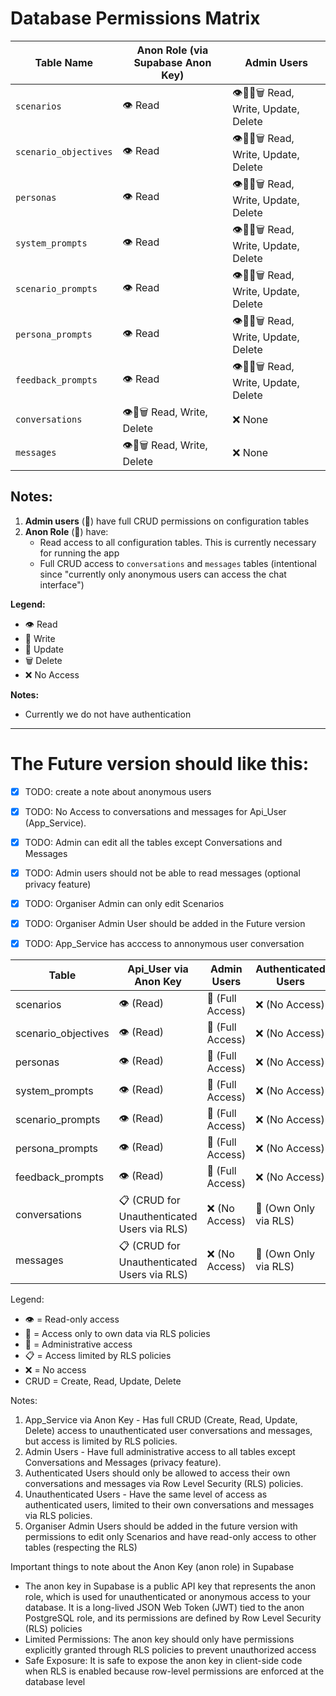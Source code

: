 # Database Permissions Matrix

| Table Name | Anon Role (via Supabase Anon Key) | Admin Users |
|------------|-----------------|------------|
| `scenarios` | 👁️ Read | 👁️📝🔄🗑️ Read, Write, Update, Delete |
| `scenario_objectives` | 👁️ Read | 👁️📝🔄🗑️ Read, Write, Update, Delete |
| `personas` | 👁️ Read | 👁️📝🔄🗑️ Read, Write, Update, Delete |
| `system_prompts` | 👁️ Read | 👁️📝🔄🗑️ Read, Write, Update, Delete |
| `scenario_prompts` | 👁️ Read | 👁️📝🔄🗑️ Read, Write, Update, Delete |
| `persona_prompts` | 👁️ Read | 👁️📝🔄🗑️ Read, Write, Update, Delete |
| `feedback_prompts` | 👁️ Read | 👁️📝🔄🗑️ Read, Write, Update, Delete |
| `conversations` | 👁️📝🗑️ Read, Write, Delete | ❌ None |
| `messages` | 👁️📝🗑️ Read, Write, Delete | ❌ None |

## Notes:
1. **Admin users** (👑) have full CRUD permissions on configuration tables
2. **Anon Role** (👤) have:
   - Read access to all configuration tables. This is currently necessary for running the app
   - Full CRUD access to `conversations` and `messages` tables (intentional since "currently only anonymous users can access the chat interface")

**Legend:**
- 👁️ Read
- 📝 Write
- 🔄 Update
- 🗑️ Delete
- ❌ No Access


**Notes:**

* Currently we do not have authentication

---

# The Future version should like this: 
- [x] TODO: create a note about anonymous users
- [x] TODO: No Access to conversations and messages for Api_User (App_Service). 
- [x] TODO: Admin can edit all the tables except Conversations and Messages
- [x] TODO: Admin users should not be able to read messages (optional privacy feature)
- [x] TODO: Organiser Admin can only edit Scenarios 
- [x] TODO: Organiser Admin User should be added in the Future version
- [x] TODO: App_Service has acccess to annonymous user conversation


| Table | Api_User via Anon Key | Admin Users | Authenticated Users | Unauthenticated Users |
|-------|-----------------------------------|----------------------|------------------------------|--------------------------------|
| scenarios | 👁️ (Read) | 🔧 (Full Access) | ❌ (No Access) | ❌ (No Access) |
| scenario_objectives | 👁️ (Read) | 🔧 (Full Access) | ❌ (No Access) | ❌ (No Access) |
| personas | 👁️ (Read) | 🔧 (Full Access) | ❌ (No Access) | ❌ (No Access) |
| system_prompts | 👁️ (Read) | 🔧 (Full Access) | ❌ (No Access) | ❌ (No Access) |
| scenario_prompts | 👁️ (Read) | 🔧 (Full Access) | ❌ (No Access) | ❌ (No Access) |
| persona_prompts | 👁️ (Read) | 🔧 (Full Access) | ❌ (No Access) | ❌ (No Access) |
| feedback_prompts | 👁️ (Read) | 🔧 (Full Access) | ❌ (No Access) | ❌ (No Access) |
| conversations | 📋 (CRUD for Unauthenticated Users via RLS) | ❌ (No Access) | 👤 (Own Only via RLS) | 👤 (Own Only via RLS) |
| messages | 📋 (CRUD for Unauthenticated Users via RLS) | ❌ (No Access) | 👤 (Own Only via RLS) | 👤 (Own Only via RLS) |

Legend:
- 👁️ = Read-only access
- 👤 = Access only to own data via RLS policies
- 🔧 = Administrative access
- 📋 = Access limited by RLS policies
- ❌ = No access
- CRUD = Create, Read, Update, Delete

Notes:
1. App_Service via Anon Key - Has full CRUD (Create, Read, Update, Delete) access to unauthenticated user conversations and messages, but access is limited by RLS policies.
2. Admin Users - Have full administrative access to all tables except Conversations and Messages (privacy feature).
3. Authenticated Users should only be allowed to access their own conversations and messages via Row Level Security (RLS) policies.
4. Unauthenticated Users - Have the same level of access as authenticated users, limited to their own conversations and messages via RLS policies.
5. Organiser Admin Users should be added in the future version with permissions to edit only Scenarios and have read-only access to other tables (respecting the RLS)

Important things to note about the Anon Key (anon role) in Supabase
- The anon key in Supabase is a public API key that represents the anon role, which is used for unauthenticated or anonymous access to your database. It is a long-lived JSON Web Token (JWT) tied to the anon PostgreSQL role, and its permissions are defined by Row Level Security (RLS) policies
- Limited Permissions: The anon key should only have permissions explicitly granted through RLS policies to prevent unauthorized access
- Safe Exposure: It is safe to expose the anon key in client-side code when RLS is enabled because row-level permissions are enforced at the database level